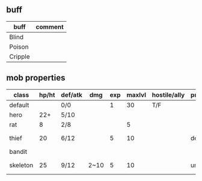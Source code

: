 
## buff
|  buff   | comment |
| ------- | ------- |
| Blind   |         |
| Poison  |         |
| Cripple |         |


## mob properties

|  class   | hp/ht | def/atk | dmg  | exp | maxlvl | hostile/ally | properties |     loot     | comment |
| -------- | ----- | ------- | ---- | --- | ------ | ------------ | ---------- | ------------ | ------- | 
| default  |       | 0/0     |      | 1   | 30     | T/F          |            |              |         | 
| hero     | 22+   | 5/10    |      |     |        |              |            |              |         | 
| rat      | 8     | 2/8     |      |     | 5      |              |            |              |         | 
| thief    | 20    | 6/12    |      | 5   | 10     |              | demonic    | 0.01 armband |         | 
| bandit   |       |         |      |     |        |              |            |              | ->thief | 
| skeleton | 25    | 9/12    | 2~10 | 5   | 10     |              | undead     | 0.2 weapon   |         |
